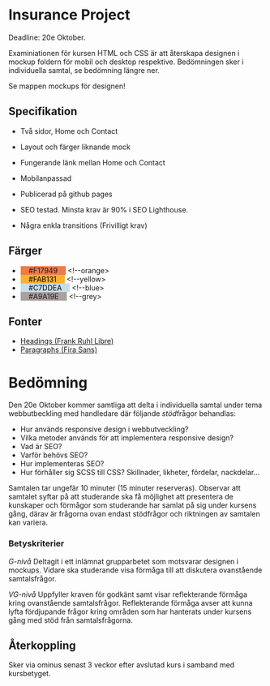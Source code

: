 # Insurance Project
Deadline: 20e Oktober.

Examiniationen för kursen HTML och CSS är att återskapa designen i mockup foldern för mobil och desktop respektive. Bedömningen sker i individuella samtal, se bedömning längre ner.

Se mappen mockups för designen!

## Specifikation

* Två sidor, Home och Contact
* Layout och färger liknande mock
* Fungerande länk mellan Home och Contact
* Mobilanpassad
* Publicerad på github pages
* SEO testad. Minsta krav är 90% i SEO Lighthouse.

* Några enkla transitions (Frivilligt krav)

## Färger

* <span style="background-color:#F17949; padding: 0 1rem;">#F17949</span> <!--orange>
* <span style="background-color:#FAB131; padding: 0 1rem; color: black;">#FAB131</span> <!--yellow>
* <span style="background-color:#C7DDEA; padding: 0 1rem; color: black;">#C7DDEA</span> <!--blue>
* <span style="background-color:#A9A19E; padding: 0 1rem">#A9A19E</span> <!--grey>

## Fonter

* [Headings (Frank Ruhl Libre)](https://fonts.google.com/specimen/Frank+Ruhl+Libre)
* [Paragraphs (Fira Sans)](https://fonts.google.com/specimen/Fira+Sans)


# Bedömning

Den 20e Oktober kommer samtliga att delta i individuella samtal under tema webbutbeckling med handledare där följande *stöd*frågor behandlas:

- Hur används responsive design i webbutveckling?
- Vilka metoder används för att implementera responsive design?
- Vad är SEO?
- Varför behövs SEO?
- Hur implementeras SEO?
- Hur förhåller sig SCSS till CSS? Skillnader, likheter, fördelar, nackdelar...

Samtalen tar ungefär 10 minuter (15 minuter reserveras). Observar att samtalet syftar på att studerande ska få möjlighet att presentera de kunskaper och förmågor som studerande har samlat på sig under kursens gång, därav är frågorna ovan endast stödfrågor och riktningen av samtalen kan variera.

### Betyskriterier

*G-nivå*
Deltagit i ett inlämnat grupparbetet som motsvarar designen i mockups. Vidare ska studerande visa förmåga till att diskutera ovanstående samtalsfrågor.

*VG-nivå*
Uppfyller kraven för godkänt samt visar reflekterande förmåga kring ovanstående samtalsfrågor. Reflekterande förmåga avser att kunna lyfta fördjupande frågor kring områden som har hanterats under kursens gång med stöd från samtalsfrågorna.

## Återkoppling

Sker via ominus senast 3 veckor efter avslutad kurs i samband med kursbetyget.

